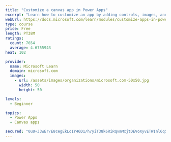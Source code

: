```yaml
---
title: "Customize a canvas app in Power Apps"
excerpt: "Learn how to customize an app by adding controls, images, and logic."
webUrl: https://docs.microsoft.com/learn/modules/customize-apps-in-powerapps/
type: course
price: Free
length: PT38M
ratings:
  count: 7654
  average: 4.6755943
heat: 102

provider:
  name: Microsoft Learn
  domain: microsoft.com
  images:
    - url: /assets/images/organizations/microsoft.com-50x50.jpg
      width: 50
      height: 50

levels:
  - Beginner

topics:
  - Power Apps
  - Canvas apps

secured: "0uU+J3wEr/E8cegEkLoIr46D1/h/yiT38k6RiRqvmMxjtDEVoXyvETWInl6q5ZTHT6Jpgh49tUhR44UzhH++s+qKs00yqPwrqCKmtZFxS7B6TIeadehMzr1t/7/1YK8OQMKYkucmPd0NPmfpRYPuIJ2aIqnTYILAdlP19ktaOhRzxQ4NnpbnW5piolUVvPi4/MaBsg9Ybt8+rVhoXezZmZbld3Ms2wur2MD/xZNNsPt9d36etaUY+Ztgazk0Ka205jFjX7sMxWolMuxDe4/+cpEvtm3Y64fjbgUqXxPne52BnwLwAchIUIX7Bf7pTv15/P3ClGCb96pINFh373FN5YFvLdWrOFTWInlUsg48q9k+VUTFIVfaQPwxwSKMAW77CgDqlr3Op0jeyIVsELL/8GJk6/MNRlT46b7dD0iyaQg=;ky7JuvL7OwRLGeK2FSl8NQ=="
---
```


